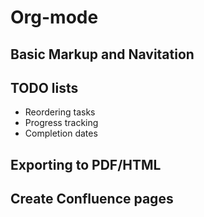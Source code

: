 # Org-mode

## Basic Markup and Navitation

## TODO lists

* Reordering tasks
* Progress tracking
* Completion dates

## Exporting to PDF/HTML

## Create Confluence pages